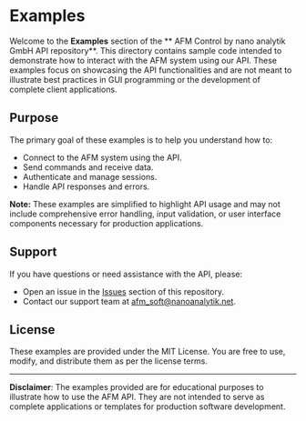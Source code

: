 
# Examples

Welcome to the **Examples** section of the ** AFM Control by nano analytik GmbH API repository**. This directory contains sample code intended to demonstrate how to interact with the AFM system using our API. These examples focus on showcasing the API functionalities and are not meant to illustrate best practices in GUI programming or the development of complete client applications.

## Purpose

The primary goal of these examples is to help you understand how to:

- Connect to the AFM system using the API.
- Send commands and receive data.
- Authenticate and manage sessions.
- Handle API responses and errors.

**Note:** These examples are simplified to highlight API usage and may not include comprehensive error handling, input validation, or user interface components necessary for production applications.

## Support

If you have questions or need assistance with the API, please:

- Open an issue in the [Issues](https://github.com/nanoanalytik/nano_analytik/issues) section of this repository.
- Contact our support team at [afm_soft@nanoanalytik.net](mailto:afm_soft@nanoanalytik.net).

## License

These examples are provided under the MIT License. You are free to use, modify, and distribute them as per the license terms.

---

**Disclaimer**: The examples provided are for educational purposes to illustrate how to use the AFM API. They are not intended to serve as complete applications or templates for production software development.
